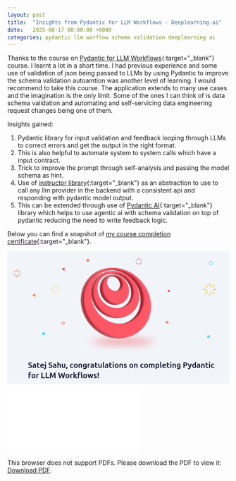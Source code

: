 ```yaml
---
layout: post
title:  "Insights from Pydantic for LLM Workflows - Deeplearning.ai"
date:   2025-08-17 00:00:00 +0000
categories: pydantic llm worflow schema validation deeplearning ai
---
```

Thanks to the course on [Pydantic for LLM Workflows](https://learn.deeplearning.ai/courses/pydantic-for-llm-workflows/lesson/w6ohb/welcome-to-pydantic-for-llm-workflows){:target="_blank"} course. I learnt a lot in a short time. I had previous experience and some use of validation of json being passed to LLMs by using Pydantic to improve the schema validation autoamtion was another level of learning. I would recommend to take this course. The application extends to many use cases and the imagination is the only limit. Some of the ones I can think of is data schema validation and automating and self-servicing data engineering request changes being one of them.

Insights gained:
1. Pydantic library for input validation and feedback looping through LLMs to correct errors and get the output in the right format.
2. This is also helpful to automate system to system calls which have a input contract.
3. Trick to improve the prompt through self-analysis and passing the model schema as hint.
4. Use of [instructor library](https://python.useinstructor.com/#quick-start-extract-structured-data-in-3-lines){:target="_blank"} as an abstraction to use to call any llm provider in the backend with a consistent api and responding with pydantic model output.
5. This can be extended through use of [Pydantic AI](https://ai.pydantic.dev/){:target="_blank"} library which helps to use agentic ai with schema validation on top of pydantic reducing the need to write feedback logic.

Below you can find a snapshot of [my course completion certificate](https://learn.deeplearning.ai/accomplishments/997338a2-c678-4ff1-972e-def65e7f6214?usp=sharing){:target="_blank"}.

![Pydantic for LLM Workflows Course completion certificate](../assets/post_images/2025-08-17/pydantic-for-llm-workflows.png)
<object data="../assets/post_images/2024-10-11/multi-modal-llama-3-2.pdf" type="application/pdf" width="700px" height="700px">
    <embed src="../assets/post_images/2024-10-11/multi-modal-llama-3-2.pdf">
        <p>This browser does not support PDFs. Please download the PDF to view it: <a href="../assets/post_images/2024-10-11/multi-modal-llama-3-2.pdf">Download PDF</a>.</p>
    </embed>
</object>
